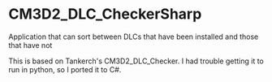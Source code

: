 # CM3D2_DLC_CheckerSharp
Application that can sort between DLCs that have been installed and those that have not

This is based on Tankerch's CM3D2_DLC_Checker. I had trouble getting it to run in python, so I ported it to C#.
